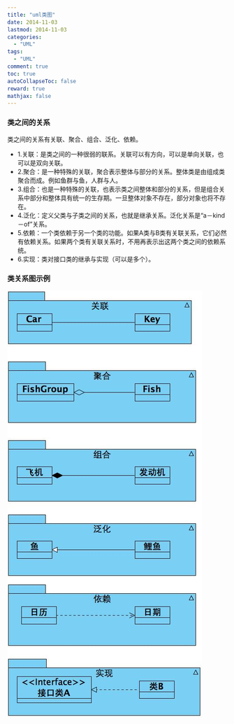 ```yaml
---
title: "uml类图"
date: 2014-11-03
lastmod: 2014-11-03
categories:
  - "UML"
tags:
  - "UML"
comment: true
toc: true
autoCollapseToc: false
reward: true
mathjax: false
---
```


### 类之间的关系

类之间的关系有关联、聚合、组合、泛化、依赖。

* 1.关联：是类之间的一种很弱的联系。关联可以有方向，可以是单向关联，也可以是双向关联。
* 2.聚合：是一种特殊的关联，聚合表示整体与部分的关系。整体类是由组成类聚合而成。例如鱼群与鱼，人群与人。
* 3.组合：也是一种特殊的关联，也表示类之间整体和部分的关系，但是组合关系中部分和整体具有统一的生存期。一旦整体对象不存在，部分对象也将不存在。 
* 4.泛化：定义父类与子类之间的关系，也就是继承关系。泛化关系是“a－kind－of”关系。
* 5.依赖：一个类依赖于另一个类的功能。如果A类与B类有关联关系，它们必然有依赖关系。如果两个类有关联关系时，不用再表示出这两个类之间的依赖系统。
* 6.实现：类对接口类的继承与实现（可以是多个）。

### 类关系图示例

![image](/images/post/2014-11-03-uml-lei-tu/class_diagram.jpg)
       
